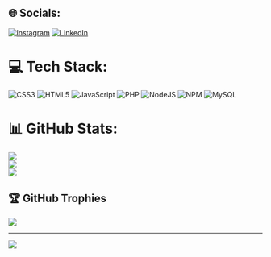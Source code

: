 
## 🌐 Socials:
[![Instagram](https://img.shields.io/badge/Instagram-%23E4405F.svg?logo=Instagram&logoColor=white)](https://instagram.com/diegomelo016) [![LinkedIn](https://img.shields.io/badge/LinkedIn-%230077B5.svg?logo=linkedin&logoColor=white)](
https://www.linkedin.com/in/diego-henrique-melo?utm_source=share&utm_campaign=share_via&utm_content=profile&utm_medium=android_app) 

# 💻 Tech Stack:
![CSS3](https://img.shields.io/badge/css3-%231572B6.svg?style=for-the-badge&logo=css3&logoColor=white) ![HTML5](https://img.shields.io/badge/html5-%23E34F26.svg?style=for-the-badge&logo=html5&logoColor=white) ![JavaScript](https://img.shields.io/badge/javascript-%23323330.svg?style=for-the-badge&logo=javascript&logoColor=%23F7DF1E) ![PHP](https://img.shields.io/badge/php-%23777BB4.svg?style=for-the-badge&logo=php&logoColor=white) ![NodeJS](https://img.shields.io/badge/node.js-6DA55F?style=for-the-badge&logo=node.js&logoColor=white) ![NPM](https://img.shields.io/badge/NPM-%23CB3837.svg?style=for-the-badge&logo=npm&logoColor=white) ![MySQL](https://img.shields.io/badge/mysql-4479A1.svg?style=for-the-badge&logo=mysql&logoColor=white)
# 📊 GitHub Stats:
![](https://github-readme-stats.vercel.app/api?username=DiegoHenriqueMelo&theme=shadow_green&hide_border=false&include_all_commits=true&count_private=true)<br/>
![](https://github-readme-streak-stats.herokuapp.com/?user=DiegoHenriqueMelo&theme=shadow_green&hide_border=false)<br/>
![](https://github-readme-stats.vercel.app/api/top-langs/?username=DiegoHenriqueMelo&theme=shadow_green&hide_border=false&include_all_commits=true&count_private=true&layout=compact)

## 🏆 GitHub Trophies
![](https://github-profile-trophy.vercel.app/?username=DiegoHenriqueMelo&theme=radical&no-frame=false&no-bg=true&margin-w=4)

---
[![](https://visitcount.itsvg.in/api?id=DiegoHenriqueMelo&icon=0&color=0)](https://visitcount.itsvg.in)

<!-- Proudly created with GPRM ( https://gprm.itsvg.in ) -->
